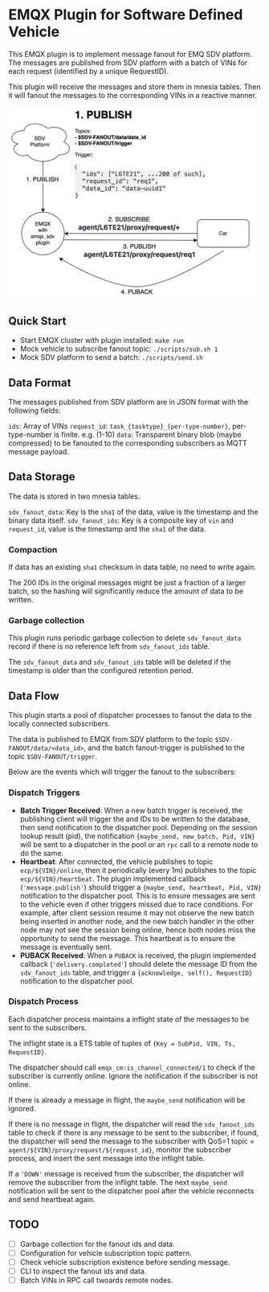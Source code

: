 # EMQX Plugin for Software Defined Vehicle

This EMQX plugin is to implement message fanout for EMQ SDV platform.
The messages are published from SDV platform with a batch of VINs for each request (identified by a unique RequestID).

This plugin will receive the messages and store them in mnesia tables.
Then it will fanout the messages to the corresponding VINs in a reactive manner.

<img src="overview.png" alt="Overview" width="600">

## Quick Start

- Start EMQX cluster with plugin installed: `make run`
- Mock vehicle to subscribe fanout topic: `./scripts/sub.sh 1`
- Mock SDV platform to send a batch: `./scripts/send.sh`

## Data Format

The messages published from SDV platform are in JSON format with the following fields:

`ids`: Array of VINs
`request_id`: `task_{tasktype}_{per-type-number}`, per-type-number is finite. e.g. (1-10)
`data`: Transparent binary blob (maybe compressed) to be fanouted to the corresponding subscribers as MQTT message payload.

## Data Storage

The data is stored in two mnesia tables.

`sdv_fanout_data`: Key is the `sha1` of the data, value is the timestamp and the binary data itself.
`sdv_fanout_ids`: Key is a composite key of `vin` and `request_id`, value is the timestamp and the `sha1` of the data.

### Compaction

If data has an existing `sha1` checksum in data table, no need to write again.

The 200 IDs in the original messages might be just a fraction of a larger batch, so the hashing will significantly reduce the amount of data to be written.

### Garbage collection

This plugin runs periodic garbage collection to delete `sdv_fanout_data` record if there is no reference left from `sdv_fanout_ids` table.

The `sdv_fanout_data` and `sdv_fanout_ids` table will be deleted if the timestamp is older than the configured retention period.

## Data Flow

This plugin starts a pool of dispatcher processes to fanout the data to the locally connected subscribers.

The data is published to EMQX from SDV platform to the topic `$SDV-FANOUT/data/<data_id>`, and the batch fanout-trigger is published to the topic `$SDV-FANOUT/trigger`.

Below are the events which will trigger the fanout to the subscribers:

### Dispatch Triggers

- **Batch Trigger Received**:
  When a new batch trigger is received, the publishing client will trigger the and IDs to be written to the database, then send notification to the dispatcher pool. Depending on the session lookup result (pid), the notification `{maybe_send, new_batch, Pid, VIN}` will be sent to a dispatcher in the pool or an `rpc` call to a remote node to do the same.
- **Heartbeat**:
  After connected, the vehicle publishes to topic `ecp/${VIN}/online`, then it periodically (every 1m) publishes to the topic `ecp/${VIN}/heartbeat`. The plugin implemented callback (`'message.publish'`) should trigger a `{maybe_send, heartbeat, Pid, VIN}` notification to the dispatcher pool. This is to ensure messages are sent to the vehicle even if other triggers missed due to race conditions. For example, after client session resume it may not observe the new batch being inserted in another node, and the new batch handler in the other node may not see the session being online, hence both nodes miss the opportunity to send the message. This heartbeat is to ensure the message is eventually sent.
- **PUBACK Received**:
  When a `PUBACK` is received, the plugin implemented callback (`'delivery.completed'`) should delete the message ID from the `sdv_fanout_ids` table, and trigger a `{acknowledge, self(), RequestID}` notification to the dispatcher pool.

### Dispatch Process

Each dispatcher process maintains a inflight state of the messages to be sent to the subscribers.

The inflight state is a ETS table of tuples of `{Key = SubPid, VIN, Ts, RequestID}`.

The dispatcher should call `emqx_cm:is_channel_connected/1` to check if the subscriber is currently online. Ignore the notification if the subscriber is not online.

If there is already a message in flight, the `maybe_send` notification will be ignored.

If there is no message in flight, the dispatcher will read the `sdv_fanout_ids` table to check if there is any message to be sent to the subscriber, if found, the dispatcher will send the message to the subscriber with QoS=1 topic = `agent/${VIN}/proxy/request/${request_id}`, monitor the subscriber process, and insert the sent message into the inflight table.

If a `'DOWN'` message is received from the subscriber, the dispatcher will remove the subscriber from the inflight table. The next `maybe_send` notification will be sent to the dispatcher pool after the vehicle reconnects and send heartbeat again.

## TODO

- [ ] Garbage collection for the fanout ids and data.
- [ ] Configuration for vehicle subscription topic pattern.
- [ ] Check vehicle subscription existence before sending message.
- [ ] CLI to inspect the fanout ids and data.
- [ ] Batch VINs in RPC call twoards remote nodes.
